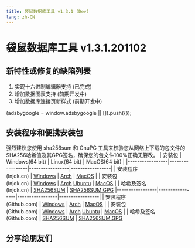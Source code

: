 ```yaml
---
title: 袋鼠数据库工具 v1.3.1 (Dev)
lang: zh-CN
---
```


# 袋鼠数据库工具 v1.3.1.201102

## 新特性或修复的缺陷列表
1. 实现十六进制编辑器支持 (已完成)
2. 增加数据图表支持 (前期开发中)
3. 增加数据库连接页新样式 (前期开发中)


<div>
    <script2 type="text/javascript" async="true" src="https://pagead2.googlesyndication.com/pagead/js/adsbygoogle.js" />
    <ins class="adsbygoogle"
        style="display:block; text-align:center;"
        data-ad-layout="in-article"
        data-ad-format="fluid"
        data-ad-client="ca-pub-3975819313740938"
        data-ad-slot="6760827895"></ins>
    <script2 type="text/javascript">
        (adsbygoogle = window.adsbygoogle || []).push({});
    </script2>
</div>


## 安装程序和便携安装包 <Badge text="链接已失效" type="warning"/>
强烈建议您使用 sha256sum 和 GnuPG 工具来校验您从网络上下载的包文件的SHA256哈希值及其GPG签名，确保您的包文件100%正确无篡改。
| 安装包          | Windows(64 bit) | Linux(64 bit)   | MacOS(64 bit)   |
|-----------------|-----------------|-----------------|-----------------|
| 安装程序<br/>(Injdk.cn) | [Windows](https://d4.injdk.cn/dbkangaroo/v1.3.1.201102/kangaroo-1.3.1.201102-AMD64.exe) | [Arch](https://d4.injdk.cn/dbkangaroo/v1.3.1.201102/kangaroo-1.3.1.201102-1-x86_64.pkg.tar.xz) | [MacOS](https://d4.injdk.cn/dbkangaroo/v1.3.1.201102/kangaroo-1.3.1.201102-macos.dmg) |
| 安装包<br/>(Injdk.cn)  | [Windows](https://d4.injdk.cn/dbkangaroo/v1.3.1.201102/kangaroo-1.3.1.201102-AMD64.7z) | [Arch](https://d4.injdk.cn/dbkangaroo/v1.3.1.201102/kangaroo-1.3.1.201102-arch.tar.gz) [Ubuntu](https://d4.injdk.cn/dbkangaroo/v1.3.1.201102/kangaroo-1.3.1.201102-ubuntu.tar.gz) | [MacOS](https://d4.injdk.cn/dbkangaroo/v1.3.1.201102/kangaroo-1.3.1.201102-macos.tar.gz) |
| 哈希及签名<br/>(Injdk.cn) | [SHA256SUM](https://d4.injdk.cn/dbkangaroo/v1.3.1.201102/kangaroo-1.3.1.201102.sha256sum) | [SHA256SUM.GPG](https://d4.injdk.cn/dbkangaroo/v1.3.1.201102/kangaroo-1.3.1.201102.sha256sum.asc)
|-----------------|-----------------|-----------------|-----------------|
| 安装程序<br/>(Github.com) | [Windows](https://github.com/dbkangaroo/kangaroo/releases/download/v1.3.1.201102/kangaroo-1.3.1.201102-AMD64.exe) | [Arch](https://github.com/dbkangaroo/kangaroo/releases/download/v1.3.1.201102/kangaroo-1.3.1.201102-1-x86_64.pkg.tar.xz) | [MacOS](https://github.com/dbkangaroo/kangaroo/releases/download/v1.3.1.201102/kangaroo-1.3.1.201102-macos.dmg) |
| 安装包<br/>(Github.com)  | [Windows](https://github.com/dbkangaroo/kangaroo/releases/download/v1.3.1.201102/kangaroo-1.3.1.201102-AMD64.7z) | [Arch](https://github.com/dbkangaroo/kangaroo/releases/download/v1.3.1.201102/kangaroo-1.3.1.201102-arch.tar.gz) [Ubuntu](https://github.com/dbkangaroo/kangaroo/releases/download/v1.3.1.201102/kangaroo-1.3.1.201102-ubuntu.tar.gz) | [MacOS](https://github.com/dbkangaroo/kangaroo/releases/download/v1.3.1.201102/kangaroo-1.3.1.201102-macos.tar.gz) |
| 哈希及签名<br/>(Github.com) | [SHA256SUM](https://github.com/dbkangaroo/kangaroo/releases/download/v1.3.1.201102/kangaroo-1.3.1.201102.sha256sum) | [SHA256SUM.GPG](https://github.com/dbkangaroo/kangaroo/releases/download/v1.3.1.201102/kangaroo-1.3.1.201102.sha256sum.asc)

## 分享给朋友们
<social-share :networks="['qq', 'weibo', 'douban', 'facebook', 'twitter', 'telegram', 'line', 'skype', 'linkedin']" />